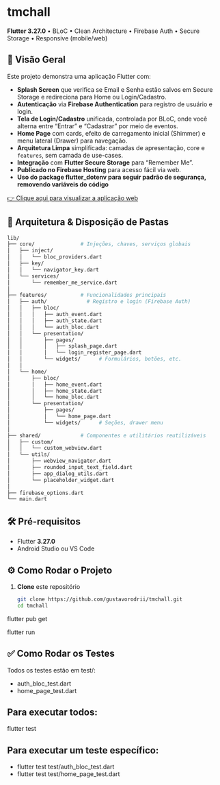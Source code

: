 # tmchall

**Flutter 3.27.0** • BLoC • Clean Architecture  • Firebase Auth • Secure Storage • Responsive (mobile/web)

## 🚀 Visão Geral

Este projeto demonstra uma aplicação Flutter com:

- **Splash Screen** que verifica se Email e Senha estão salvos em Secure Storage e redireciona para Home ou Login/Cadastro.
- **Autenticação** via **Firebase Authentication** para registro de usuário e login.
- **Tela de Login/Cadastro** unificada, controlada por BLoC, onde você alterna entre “Entrar” e “Cadastrar” por meio de eventos.
- **Home Page** com cards, efeito de carregamento inicial (Shimmer) e menu lateral (Drawer) para navegação.
- **Arquitetura Limpa** simplificada: camadas de apresentação, core e `features`, sem camada de use-cases.
- **Integração** com **Flutter Secure Storage** para “Remember Me”.
- **Publicado no Firebase Hosting** para acesso fácil via web.
- **Uso do package flutter_dotenv para seguir padrão de segurança, removendo variáveis do código**

[👉 Clique aqui para visualizar a aplicação web](https://tmchall-ef1fc.web.app)

## 📁 Arquitetura & Disposição de Pastas

```bash
lib/
├── core/               # Injeções, chaves, serviços globais
│   ├── inject/
│   │   └── bloc_providers.dart
│   ├── key/
│   │   └── navigator_key.dart
│   └── services/
│       └── remember_me_service.dart
│
├── features/           # Funcionalidades principais
│   ├── auth/             # Registro e login (Firebase Auth)
│   │   ├── bloc/
│   │   │   ├── auth_event.dart
│   │   │   ├── auth_state.dart
│   │   │   └── auth_bloc.dart
│   │   └── presentation/
│   │       ├── pages/
│   │       │   ├── splash_page.dart
│   │       │   └── login_register_page.dart
│   │       └── widgets/      # Formulários, botões, etc.
│   │
│   └── home/
│       ├── bloc/
│       │   ├── home_event.dart
│       │   ├── home_state.dart
│       │   └── home_bloc.dart
│       └── presentation/
│           ├── pages/
│           │   └── home_page.dart
│           └── widgets/      # Seções, drawer menu
│
├── shared/             # Componentes e utilitários reutilizáveis
│   ├── custom/
│   │   └── custom_webview.dart
│   └── utils/
│       ├── webview_navigator.dart
│       ├── rounded_input_text_field.dart
│       ├── app_dialog_utils.dart
│       └── placeholder_widget.dart
│
├── firebase_options.dart 
└── main.dart             
```



## 🛠️ Pré-requisitos

- Flutter **3.27.0**  
- Android Studio ou VS Code  

## ⚙️ Como Rodar o Projeto

1. **Clone** este repositório  
   ```bash
   git clone https://github.com/gustavorodrii/tmchall.git
   cd tmchall

flutter pub get

flutter run

## ✅ Como Rodar os Testes

Todos os testes estão em test/:

- auth_bloc_test.dart
- home_page_test.dart

## Para executar todos:

flutter test

## Para executar um teste específico:

- flutter test test/auth_bloc_test.dart
- flutter test test/home_page_test.dart
